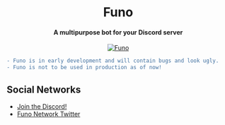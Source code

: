 <h1 align="center">Funo</h1>

<h4 align="center">A multipurpose bot for your Discord server</h4>

<p align="center">
  <a href="https://discordbots.org/bot/332971222897786892" >
    <img src="https://discordbots.org/api/widget/332971222897786892.svg" alt="Funo" />
  </a>
</p>

```diff
- Funo is in early development and will contain bugs and look ugly. 
- Funo is not to be used in production as of now!
```

## Social Networks
- [Join the Discord!](https://discord.gg/UwszqWM)
- [Funo Network Twitter](https://twitter.com/FunoNetwork)

